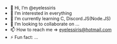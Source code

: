 - 👋 Hi, I’m @eyelessiris
- 👀 I’m interested in everything
- 🌱 I’m currently learning C, Discord.JS(Node.JS)
- 💞️ I’m looking to collaborate on ...
- 📫 How to reach me => eyelessiris@hotmail.com
- ⚡ Fun fact: ...

<!---
eyelessiris/eyelessiris is a ✨ special ✨ repository because its `README.md` (this file) appears on your GitHub profile.
You can click the Preview link to take a look at your changes.
--->

